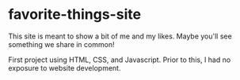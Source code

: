 # favorite-things-site

This site is meant to show a bit of me and my likes.
Maybe you'll see something we share in common!


First project using HTML, CSS, and Javascript.
Prior to this, I had no exposure to website development.
